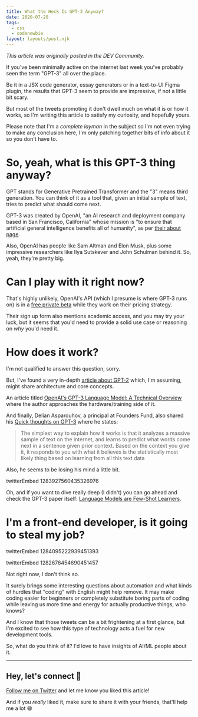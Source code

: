 ```yaml
---
title: What the Heck Is GPT-3 Anyway?
date: 2020-07-20
tags:
  - css
  - codenewbie
layout: layouts/post.njk
---
```


_This article was originally posted in the DEV Community._

If you've been minimally active on the internet last week you've probably seen the term "GPT-3" all over the place.

Be it in a JSX code generator, essay generators or in a text-to-UI Figma plugin, the results that GPT-3 seem to provide are impressive, if not a little bit scary.

But most of the tweets promoting it don't dwell much on what it is or how it works, so I'm writing this article to satisfy my curiosity, and hopefully yours.

Please note that I'm a _complete layman_ in the subject so I'm not even trying to make any conclusion here, I'm only patching together bits of info about it so you don't have to.

# So, yeah, what is this GPT-3 thing anyway?

GPT stands for Generative Pretrained Transformer and the "3" means third generation. You can think of it as a tool that, given an initial sample of text, tries to predict what should come next.

GPT-3 was created by OpenAI, "an AI research and deployment company based in San Francisco, California" whose mission is "to ensure that artificial general intelligence benefits all of humanity", as per [their about page](https://openai.com/about/).

Also, OpenAI has people like Sam Altman and Elon Musk, plus some impressive researchers like ‪Ilya Sutskever‬ and John Schulman behind it. So, yeah, they're pretty big.

# Can I play with it right now?

That's highly unlikely, OpenAI's API (which I presume is where GPT-3 runs on) is in a [free private beta](https://forms.office.com/Pages/ResponsePage.aspx?id=VsqMpNrmTkioFJyEllK8sx3ELsv0PEhHphhNz30FttVUNkYwTlNPMVI1V0lXNjExMlExUlc4SE5YSS4u) while they work on their pricing strategy.

Their sign up form also mentions academic access, and you may try your luck, but it seems that you'd need to provide a solid use case or reasoning on _why_ you'd need it.

# How does it work?

I'm not qualified to answer this question, sorry.

But, I've found a very in-depth [article about GPT-2](http://jalammar.github.io/illustrated-gpt2/) which, I'm assuming, might share architecture and core concepts.

An article titled [OpenAI's GPT-3 Language Model: A Technical Overview](https://lambdalabs.com/blog/demystifying-gpt-3/) where the author approaches the hardware/training side of it.

And finally, Delian Asparouhov, a principal at Founders Fund, also shared his [Quick thoughts on GPT-3](https://delian.substack.com/p/quick-thoughts-on-gpt3) where he states:

> The simplest way to explain how it works is that it analyzes a massive sample of text on the internet, and learns to predict what words come next in a sentence given prior context. Based on the context you give it, it responds to you with what it believes is the statistically most likely thing based on learning from all this text data

Also, he seems to be losing his mind a little bit.

twitterEmbed 1283927560435326976

Oh, and if you want to dive really deep (I didn't) you can go ahead and check the GPT-3 paper itself: [Language Models are Few-Shot Learners](https://arxiv.org/abs/2005.14165).

# I'm a front-end developer, is it going to steal my job?

twitterEmbed 1284095222939451393

twitterEmbed 1282676454690451457

Not right now, I don't think so.

It surely brings some interesting questions about automation and what kinds of hurdles that "coding" with English might help remove. It may make coding easier for beginners or completely substitute boring parts of coding while leaving us more time and energy for actually productive things, who knows?

And I know that those tweets can be a bit frightening at a first glance, but I'm excited to see how this type of technology acts a fuel for new development tools.

So, what do you think of it? I'd love to have insights of AI/ML people about it.

---

## Hey, let's connect 👋

[Follow me on Twitter](https://twitter.com/paladini_dev) and let me know you liked this article!

And if you _really_ liked it, make sure to share it with your friends, that'll help me a lot 😄
